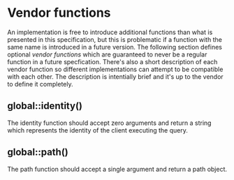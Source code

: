 # Vendor functions

An implementation is free to introduce additional functions than what is presented in this specification, but this is problematic if a function with the same name is introduced in a future version. The following section defines optional _vendor functions_ which are guaranteed to never be a regular function in a future specfication. There's also a short description of each vendor function so different implementations can attempt to be compatible with each other. The description is intentially brief and it's up to the vendor to define it completely.

## global::identity()

The identity function should accept zero arguments and return a string which represents the identity of the client executing the query.

## global::path()

The path function should accept a single argument and return a path object.
